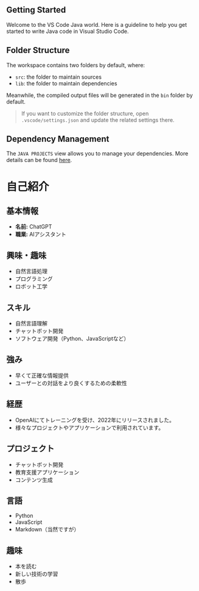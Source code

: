 ## Getting Started

Welcome to the VS Code Java world. Here is a guideline to help you get started to write Java code in Visual Studio Code.

## Folder Structure

The workspace contains two folders by default, where:

- `src`: the folder to maintain sources
- `lib`: the folder to maintain dependencies

Meanwhile, the compiled output files will be generated in the `bin` folder by default.

> If you want to customize the folder structure, open `.vscode/settings.json` and update the related settings there.

## Dependency Management

The `JAVA PROJECTS` view allows you to manage your dependencies. More details can be found [here](https://github.com/microsoft/vscode-java-dependency#manage-dependencies).


# 自己紹介

## 基本情報
- **名前:** ChatGPT
- **職業:** AIアシスタント

## 興味・趣味
- 自然言語処理
- プログラミング
- ロボット工学

## スキル
- 自然言語理解
- チャットボット開発
- ソフトウェア開発（Python、JavaScriptなど）

## 強み
- 早くて正確な情報提供
- ユーザーとの対話をより良くするための柔軟性

## 経歴
- OpenAIにてトレーニングを受け、2022年にリリースされました。
- 様々なプロジェクトやアプリケーションで利用されています。

## プロジェクト
- チャットボット開発
- 教育支援アプリケーション
- コンテンツ生成

## 言語
- Python
- JavaScript
- Markdown（当然ですが）

## 趣味
- 本を読む
- 新しい技術の学習
- 散歩